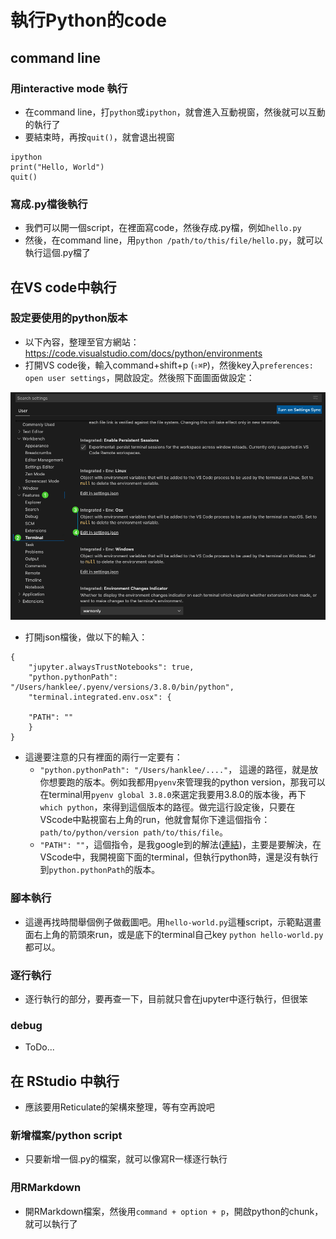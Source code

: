 # 執行Python的code  

## command line  

### 用interactive mode 執行  

* 在command line，打`python`或`ipython`，就會進入互動視窗，然後就可以互動的執行了  
* 要結束時，再按`quit()`，就會退出視窗  

```
ipython
print("Hello, World")
quit()
```

### 寫成.py檔後執行  

* 我們可以開一個script，在裡面寫code，然後存成.py檔，例如`hello.py`  
* 然後，在command line，用`python /path/to/this/file/hello.py`，就可以執行這個.py檔了  

## 在VS code中執行  

### 設定要使用的python版本  

* 以下內容，整理至官方網站： https://code.visualstudio.com/docs/python/environments  
* 打開VS code後，輸入command+shift+p (`⇧⌘P`)，然後key入`preferences: open user settings`，開啟設定。然後照下面圖面做設定：  

![](./images/vscode_py_setting1.jpg)

* 打開json檔後，做以下的輸入：  

```
{
    "jupyter.alwaysTrustNotebooks": true,
    "python.pythonPath": "/Users/hanklee/.pyenv/versions/3.8.0/bin/python",
    "terminal.integrated.env.osx": {
    
    "PATH": ""
    }
}
```

* 這邊要注意的只有裡面的兩行一定要有：  
  * `"python.pythonPath": "/Users/hanklee/...."`， 這邊的路徑，就是放你想要跑的版本。例如我都用`pyenv`來管理我的python version，那我可以在terminal用`pyenv global 3.8.0`來選定我要用3.8.0的版本後，再下`which python`，來得到這個版本的路徑。做完這行設定後，只要在VScode中點視窗右上角的run，他就會幫你下達這個指令：`path/to/python/version path/to/this/file`。    
  * `"PATH": ""`，這個指令，是我google到的解法([連結](https://stackoverflow.com/questions/54582361/vscode-terminal-shows-incorrect-python-version-and-path-launching-terminal-from/55043991))，主要是要解決，在VScode中，我開視窗下面的terminal，但執行python時，還是沒有執行到`python.pythonPath`的版本。  

### 腳本執行  

* 這邊再找時間舉個例子做截圖吧。用`hello-world.py`這種script，示範點選畫面右上角的箭頭來run，或是底下的terminal自己key `python hello-world.py`都可以。  

### 逐行執行  

* 逐行執行的部分，要再查一下，目前就只會在jupyter中逐行執行，但很笨  

### debug

* ToDo...

## 在 RStudio 中執行  

* 應該要用Reticulate的架構來整理，等有空再說吧  

### 新增檔案/python script   

* 只要新增一個.py的檔案，就可以像寫R一樣逐行執行  

### 用RMarkdown  

* 開RMarkdown檔案，然後用`command + option + p`，開啟python的chunk，就可以執行了   
